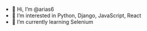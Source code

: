 - 👋 Hi, I’m @arias6
- 👀 I’m interested in Python, Django, JavaScript, React
- 🌱 I’m currently learning Selenium


<!---
I'm arias 
--->
